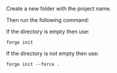 Create a new folder with the project name.

Then run the following command:

If the directory is empty then use:
```
forge init
```

If the directory is not empty then use:
```
forge init --force .
```
